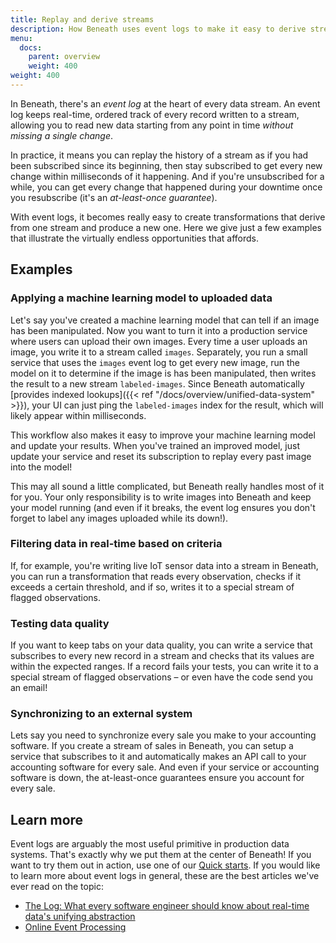 ```yaml
---
title: Replay and derive streams
description: How Beneath uses event logs to make it easy to derive streams and synchronize systems
menu:
  docs:
    parent: overview
    weight: 400
weight: 400
---
```


In Beneath, there's an *event log* at the heart of every data stream. An event log keeps real-time, ordered track of every record written to a stream, allowing you to read new data starting from any point in time *without missing a single change*. 

In practice, it means you can replay the history of a stream as if you had been subscribed since its beginning, then stay subscribed to get every new change within milliseconds of it happening. And if you're unsubscribed for a while, you can get every change that happened during your downtime once you resubscribe (it's an *at-least-once guarantee*).

With event logs, it becomes really easy to create transformations that derive from one stream and produce a new one. Here we give just a few examples that illustrate the virtually endless opportunities that affords.

## Examples

### Applying a machine learning model to uploaded data

Let's say you've created a machine learning model that can tell if an image has been manipulated. Now you want to turn it into a production service where users can upload their own images. Every time a user uploads an image, you write it to a stream called `images`. Separately, you run a small service that uses the `images` event log to get every new image, run the model on it to determine if the image is has been manipulated, then writes the result to a new stream `labeled-images`. Since Beneath automatically [provides indexed lookups]({{< ref "/docs/overview/unified-data-system" >}}), your UI can just ping the `labeled-images` index for the result, which will likely appear within milliseconds. 

This workflow also makes it easy to improve your machine learning model and update your results. When you've trained an improved model, just update your service and reset its subscription to replay every past image into the model!

This may all sound a little complicated, but Beneath really handles most of it for you. Your only responsibility is to write images into Beneath and keep your model running (and even if it breaks, the event log ensures you don't forget to label any images uploaded while its down!).

### Filtering data in real-time based on criteria

If, for example, you're writing live IoT sensor data into a stream in Beneath, you can run a transformation that reads every observation, checks if it exceeds a certain threshold, and if so, writes it to a special stream of flagged observations.

### Testing data quality

If you want to keep tabs on your data quality, you can write a service that subscribes to every new record in a stream and checks that its values are within the expected ranges. If a record fails your tests, you can write it to a special stream of flagged observations – or even have the code send you an email!

### Synchronizing to an external system

Lets say you need to synchronize every sale you make to your accounting software. If you create a stream of sales in Beneath, you can setup a service that subscribes to it and automatically makes an API call to your accounting software for every sale. And even if your service or accounting software is down, the at-least-once guarantees ensure you account for every sale.

## Learn more

Event logs are arguably the most useful primitive in production data systems. That's exactly why we put them at the center of Beneath! If you want to try them out in action, use one of our [Quick starts](https://about.beneath.dev/docs/quick-starts/). If you would like to learn more about event logs in general, these are the best articles we've ever read on the topic:

- [The Log: What every software engineer should know about real-time data's unifying abstraction](https://engineering.linkedin.com/distributed-systems/log-what-every-software-engineer-should-know-about-real-time-datas-unifying)
- [Online Event Processing](https://queue.acm.org/detail.cfm?id=3321612)
